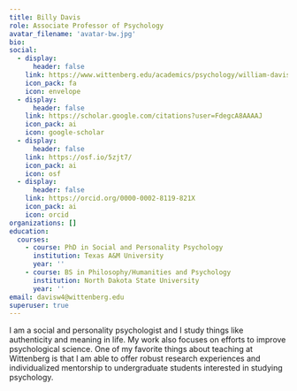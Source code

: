 ```yaml
---
title: Billy Davis
role: Associate Professor of Psychology
avatar_filename: 'avatar-bw.jpg'
bio:
social:
  - display:
      header: false
    link: https://www.wittenberg.edu/academics/psychology/william-davis-phd
    icon_pack: fa
    icon: envelope
  - display:
      header: false
    link: https://scholar.google.com/citations?user=FdegcA8AAAAJ
    icon_pack: ai
    icon: google-scholar
  - display:
      header: false
    link: https://osf.io/5zjt7/
    icon_pack: ai
    icon: osf
  - display:
      header: false
    link: https://orcid.org/0000-0002-8119-821X
    icon_pack: ai
    icon: orcid
organizations: []
education:
  courses:
    - course: PhD in Social and Personality Psychology
      institution: Texas A&M University
      year: ''
    - course: BS in Philosophy/Humanities and Psychology
      institution: North Dakota State University
      year: ''
email: davisw4@wittenberg.edu
superuser: true
---
```

I am a social and personality psychologist and I study things like authenticity and meaning in life. My work also focuses on efforts to improve psychological science. One of my favorite things about teaching at Wittenberg is that I am able to offer robust research experiences and individualized mentorship to undergraduate students interested in studying psychology.
